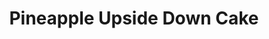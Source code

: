 ---
title: Pineapple Upside Down Cake
description: 
tags: family dessert
source: Sue White
yield: 
ingredients: 
- 1 stick of butter
- 1/2 cup brown sugar
- 1 cup flour
- 1/2 cup sugar
- 1 egg
- 1/2 cup milk (can be substituted with 1/4 cup milk & 1/4 cup juice together)
- 1/2 cup butter
instructions: 
- Preheat oven to 350F
- Melt 1 stick of butter in an 8x8 cake pan
- Stir in brown sugar. Arrange pineapple slices on top of the butter and brown sugar mixture. Set aside
- In a mixing bowl, combine flour, sugar, egg, milk (can be substituted with milk and juice mixture), and 1/2 cup of butter. Pour over the pineapple, butter, and brown sugar mixture
- Bake for 35 minutes at 350F
---